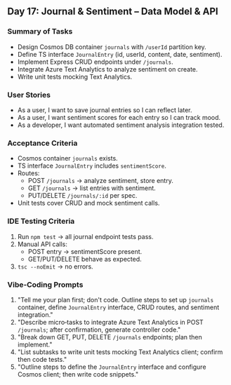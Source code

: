 <!-- Day17_Journal_Sentiment_Data_Model_API.md -->

## Day 17: Journal & Sentiment – Data Model & API

### Summary of Tasks
- Design Cosmos DB container `journals` with `/userId` partition key.
- Define TS interface `JournalEntry` (id, userId, content, date, sentiment).
- Implement Express CRUD endpoints under `/journals`.
- Integrate Azure Text Analytics to analyze sentiment on create.
- Write unit tests mocking Text Analytics.

### User Stories
- As a user, I want to save journal entries so I can reflect later.
- As a user, I want sentiment scores for each entry so I can track mood.
- As a developer, I want automated sentiment analysis integration tested.

### Acceptance Criteria
- Cosmos container `journals` exists.
- TS interface `JournalEntry` includes `sentimentScore`.
- Routes:
  - POST `/journals` → analyze sentiment, store entry.
  - GET `/journals` → list entries with sentiment.
  - PUT/DELETE `/journals/:id` per spec.
- Unit tests cover CRUD and mock sentiment calls.

### IDE Testing Criteria
1. Run `npm test` → all journal endpoint tests pass.
2. Manual API calls:
   - POST entry → sentimentScore present.
   - GET/PUT/DELETE behave as expected.
3. `tsc --noEmit` → no errors.

### Vibe‑Coding Prompts
1. "Tell me your plan first; don't code. Outline steps to set up `journals` container, define `JournalEntry` interface, CRUD routes, and sentiment integration."
2. "Describe micro‑tasks to integrate Azure Text Analytics in POST `/journals`; after confirmation, generate controller code."
3. "Break down GET, PUT, DELETE `/journals` endpoints; plan then implement."
4. "List subtasks to write unit tests mocking Text Analytics client; confirm then code tests."
5. "Outline steps to define the `JournalEntry` interface and configure Cosmos client; then write code snippets." 